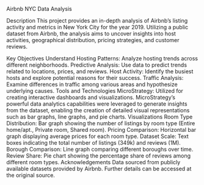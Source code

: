 Airbnb NYC Data Analysis

Description
This project provides an in-depth analysis of Airbnb’s listing activity and metrics in New York City for the year 2019. Utilizing a public dataset from Airbnb, the analysis aims to uncover insights into host activities, geographical distribution, pricing strategies, and customer reviews.

Key Objectives
Understand Hosting Patterns: Analyze hosting trends across different neighborhoods.
Predictive Analysis: Use data to predict trends related to locations, prices, and reviews.
Host Activity: Identify the busiest hosts and explore potential reasons for their success.
Traffic Analysis: Examine differences in traffic among various areas and hypothesize underlying causes.
Tools and Technologies
MicroStrategy: Utilized for creating interactive dashboards and visualizations. MicroStrategy’s powerful data analytics capabilities were leveraged to generate insights from the dataset, enabling the creation of detailed visual representations such as bar graphs, line graphs, and pie charts.
Visualizations
Room Type Distribution: Bar graph showing the number of listings by room type (Entire home/apt., Private room, Shared room).
Pricing Comparison: Horizontal bar graph displaying average prices for each room type.
Dataset Scale: Text boxes indicating the total number of listings (349k) and reviews (1M).
Borough Comparison: Line graph comparing different boroughs over time.
Review Share: Pie chart showing the percentage share of reviews among different room types.
Acknowledgements
Data sourced from publicly available datasets provided by Airbnb. Further details can be accessed at the original source.

